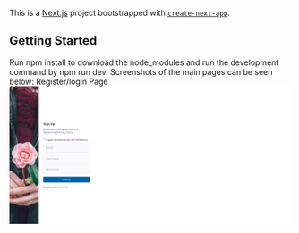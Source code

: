 This is a [Next.js](https://nextjs.org/) project bootstrapped with [`create-next-app`](https://github.com/vercel/next.js/tree/canary/packages/create-next-app).

## Getting Started

Run npm install to download the node_modules and run the development command by npm run dev. Screenshots of the main pages can be seen below:
Register/login Page
![Screenshot of Register Page](public/flower-screenshot.png)
